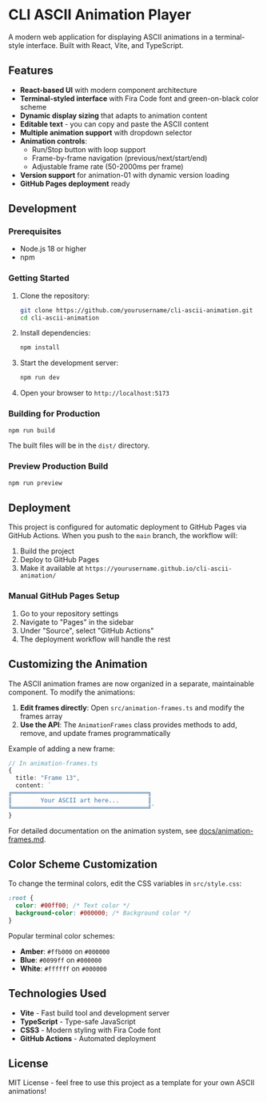 # CLI ASCII Animation Player

A modern web application for displaying ASCII animations in a terminal-style interface. Built with React, Vite, and TypeScript.

## Features

- **React-based UI** with modern component architecture
- **Terminal-styled interface** with Fira Code font and green-on-black color scheme
- **Dynamic display sizing** that adapts to animation content
- **Editable text** - you can copy and paste the ASCII content
- **Multiple animation support** with dropdown selector
- **Animation controls**:
  - Run/Stop button with loop support
  - Frame-by-frame navigation (previous/next/start/end)
  - Adjustable frame rate (50-2000ms per frame)
- **Version support** for animation-01 with dynamic version loading
- **GitHub Pages deployment** ready

## Development

### Prerequisites

- Node.js 18 or higher
- npm

### Getting Started

1. Clone the repository:
   ```bash
   git clone https://github.com/yourusername/cli-ascii-animation.git
   cd cli-ascii-animation
   ```

2. Install dependencies:
   ```bash
   npm install
   ```

3. Start the development server:
   ```bash
   npm run dev
   ```

4. Open your browser to `http://localhost:5173`

### Building for Production

```bash
npm run build
```

The built files will be in the `dist/` directory.

### Preview Production Build

```bash
npm run preview
```

## Deployment

This project is configured for automatic deployment to GitHub Pages via GitHub Actions. When you push to the `main` branch, the workflow will:

1. Build the project
2. Deploy to GitHub Pages
3. Make it available at `https://yourusername.github.io/cli-ascii-animation/`

### Manual GitHub Pages Setup

1. Go to your repository settings
2. Navigate to "Pages" in the sidebar
3. Under "Source", select "GitHub Actions"
4. The deployment workflow will handle the rest

## Customizing the Animation

The ASCII animation frames are now organized in a separate, maintainable component. To modify the animations:

1. **Edit frames directly**: Open `src/animation-frames.ts` and modify the frames array
2. **Use the API**: The `AnimationFrames` class provides methods to add, remove, and update frames programmatically

Example of adding a new frame:
```typescript
// In animation-frames.ts
{
  title: "Frame 13",
  content: `
╔══════════════════════════════════════╗
║        Your ASCII art here...        ║
╚══════════════════════════════════════╝`
}
```

For detailed documentation on the animation system, see [docs/animation-frames.md](docs/animation-frames.md).

## Color Scheme Customization

To change the terminal colors, edit the CSS variables in `src/style.css`:

```css
:root {
  color: #00ff00; /* Text color */
  background-color: #000000; /* Background color */
}
```

Popular terminal color schemes:
- **Amber**: `#ffb000` on `#000000`
- **Blue**: `#0099ff` on `#000000`
- **White**: `#ffffff` on `#000000`

## Technologies Used

- **Vite** - Fast build tool and development server
- **TypeScript** - Type-safe JavaScript
- **CSS3** - Modern styling with Fira Code font
- **GitHub Actions** - Automated deployment

## License

MIT License - feel free to use this project as a template for your own ASCII animations!
